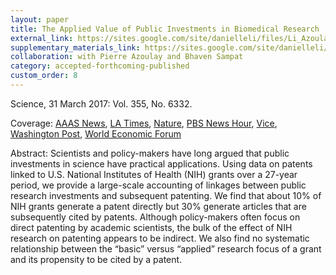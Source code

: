 ```yaml
---
layout: paper
title: The Applied Value of Public Investments in Biomedical Research
external_link: https://sites.google.com/site/danielleli/files/Li_Azoulay_Sampat.pdf?attredirects=0
supplementary_materials_link: https://sites.google.com/site/danielleli/files/Li_Azoulay_Sampat_SOM.pdf?attredirects=0
collaboration: with Pierre Azoulay and Bhaven Sampat
category: accepted-forthcoming-published
custom_order: 8
---
```

<div>
  <div class="text-teal-600 text-base mb-2">
    <p><span class="italic">Science</span>, 31 March 2017: Vol. 355, No. 6332.</p>
    <p>Coverage:
      <a href="https://www.aaas.org/news/publicly-funded-research-lays-critical-foundation-private-sector" class="italic">AAAS News</a>,
      <a href="http://www.latimes.com/science/sciencenow/la-sci-sn-nih-grants-patents-20170330-story.html" class="italic">LA Times</a>,
      <a href="https://www.nature.com/news/nih-research-grants-yield-economic-windfall-1.21752" class="italic">Nature</a>,
      <a href="https://www.pbs.org/newshour/science/taxpayers-get-moneys-worth-national-institutes-health" class="italic">PBS News Hour</a>,
      <a href="https://tonic.vice.com/en_us/article/538qxn/you-should-be-mad-as-hell-that-trump-wants-to-cut-research-grants" class="italic">Vice</a>,
      <a href="https://www.washingtonpost.com/news/wonk/wp/2017/03/30/the-hottest-field-in-cancer-research-depends-on-funding-trump-wants-to-cut/?noredirect=on&utm_term=.6749f3b4af1f" class="italic">Washington Post</a>,
      <a href="https://www.weforum.org/agenda/2015/05/how-biomedical-research-funding-spurs-private-patenting/" class="italic">World Economic Forum</a>
    </p>
  </div>
  <p><span class="font-medium">Abstract: </span>
    Scientists and policy-makers have long argued that public investments in science have practical applications. Using data on patents linked to U.S. National Institutes of Health (NIH) grants over a 27-year period, we provide a large-scale accounting of linkages between public research investments and subsequent patenting. We find that about 10% of NIH grants generate a patent directly but 30% generate articles that are subsequently cited by patents. Although policy-makers often focus on direct patenting by academic scientists, the bulk of the effect of NIH research on patenting appears to be indirect. We also find no systematic relationship between the “basic” versus “applied” research focus of a grant and its propensity to be cited by a patent.
  </p>
</div>
